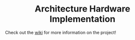 <h1 align = "center">Architecture Hardware Implementation</h1>

Check out the [wiki](https://github.com/clairehopfensperger/Hardware_Implementation/wiki) for more information on the project!

